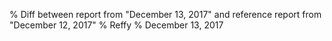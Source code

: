 % Diff between report from "December 13, 2017" and reference report from "December 12, 2017"
% Reffy
% December 13, 2017

